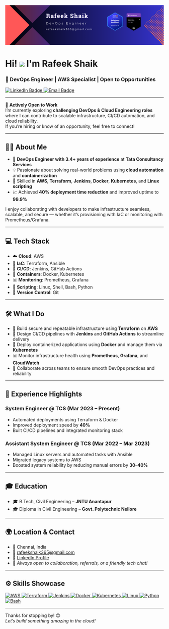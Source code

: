 <div align="center">
  <img src="banner.png" alt="GitHub Banner" width="800"/>
</div>


# Hi! <img src="https://user-images.githubusercontent.com/18350557/176309783-0785949b-9127-417c-8b55-ab5a4333674e.gif" width="30px" /> I'm Rafeek Shaik



### 🚀 DevOps Engineer | AWS Specialist | Open to Opportunities

<a href="https://www.linkedin.com/in/rafeekshaik/">
  <img src="https://img.shields.io/badge/LinkedIn-Rafeek%20Shaik-0a66c2?logo=linkedin&logoColor=white&style=for-the-badge" alt="LinkedIn Badge" />
</a>
<a href="mailto:rafeekshaik365@gmail.com">
  <img src="https://img.shields.io/badge/Email-rafeekshaik365@gmail.com-d14836?logo=gmail&logoColor=white&style=for-the-badge" alt="Email Badge" />
</a>

---

💼 **Actively Open to Work**  
I’m currently exploring **challenging DevOps & Cloud Engineering roles** where I can contribute to scalable infrastructure, CI/CD automation, and cloud reliability.  
If you’re hiring or know of an opportunity, feel free to connect!

---

## 👨‍💻 About Me

- 🌟 **DevOps Engineer with 3.4+ years of experience** at **Tata Consultancy Services**
- 💡 Passionate about solving real-world problems using **cloud automation** and **containerization**
- 🧰 Skilled in **AWS**, **Terraform**, **Jenkins**, **Docker**, **Kubernetes**, and **Linux scripting**
- 📈 Achieved **40% deployment time reduction** and improved uptime to **99.9%**

I enjoy collaborating with developers to make infrastructure seamless, scalable, and secure — whether it’s provisioning with IaC or monitoring with Prometheus/Grafana.

---

## 💻 Tech Stack

- ☁️ **Cloud**: AWS  
- 🧱 **IaC**: Terraform, Ansible  
- 🔁 **CI/CD**: Jenkins, GitHub Actions  
- 🐳 **Containers**: Docker, Kubernetes  
- 📊 **Monitoring**: Prometheus, Grafana  
- 🐧 **Scripting**: Linux, Shell, Bash, Python  
- 🔧 **Version Control**: Git

---

## 🛠️ What I Do

- 🔧 Build secure and repeatable infrastructure using **Terraform** on **AWS**
- 🚀 Design CI/CD pipelines with **Jenkins** and **GitHub Actions** to streamline delivery
- 🐳 Deploy containerized applications using **Docker** and manage them via **Kubernetes**
- 📊 Monitor infrastructure health using **Prometheus**, **Grafana**, and **CloudWatch**
- 🤝 Collaborate across teams to ensure smooth DevOps practices and reliability

---

## 💼 Experience Highlights

### System Engineer @ TCS (Mar 2023 – Present)
- Automated deployments using Terraform & Docker  
- Improved deployment speed by **40%**  
- Built CI/CD pipelines and integrated monitoring stack  

### Assistant System Engineer @ TCS (Mar 2022 – Mar 2023)
- Managed Linux servers and automated tasks with Ansible  
- Migrated legacy systems to AWS  
- Boosted system reliability by reducing manual errors by **30–40%**

---

## 🎓 Education

- 🎓 B.Tech, Civil Engineering – **JNTU Anantapur**  
- 🎓 Diploma in Civil Engineering – **Govt. Polytechnic Nellore**

---

## 🌍 Location & Contact

- 📍 Chennai, India  
- 📧 [rafeekshaik365@gmail.com](mailto:rafeekshaik365@gmail.com)  
- 🔗 [LinkedIn Profile](https://www.linkedin.com/in/rafeekshaik/)  
- 💬 *Always open to collaboration, referrals, or a friendly tech chat!*

---

## ⚙️ Skills Showcase

<p align="left">
  <a href="https://aws.amazon.com" target="_blank">
    <img src="https://raw.githubusercontent.com/danielcranney/readme-generator/main/public/icons/skills/aws-colored.svg" width="36" height="36" alt="AWS" />
  </a>
  <a href="https://www.terraform.io/" target="_blank">
    <img src="https://cdn.jsdelivr.net/gh/devicons/devicon/icons/terraform/terraform-original.svg" width="36" height="36" alt="Terraform" />
  </a>
  <a href="https://www.jenkins.io/" target="_blank">
    <img src="https://cdn.jsdelivr.net/gh/devicons/devicon/icons/jenkins/jenkins-original.svg" width="36" height="36" alt="Jenkins" />
  </a>
  <a href="https://www.docker.com/" target="_blank">
    <img src="https://raw.githubusercontent.com/danielcranney/readme-generator/main/public/icons/skills/docker-colored.svg" width="36" height="36" alt="Docker" />
  </a>
  <a href="https://kubernetes.io/" target="_blank">
    <img src="https://raw.githubusercontent.com/danielcranney/readme-generator/main/public/icons/skills/kubernetes-colored.svg" width="36" height="36" alt="Kubernetes" />
  </a>
  <a href="https://www.linux.org/" target="_blank">
    <img src="https://raw.githubusercontent.com/danielcranney/readme-generator/main/public/icons/skills/linux-colored.svg" width="36" height="36" alt="Linux" />
  </a>
  <a href="https://www.python.org/" target="_blank">
    <img src="https://raw.githubusercontent.com/danielcranney/readme-generator/main/public/icons/skills/python-colored.svg" width="36" height="36" alt="Python" />
  </a>
  <a href="https://www.gnu.org/software/bash/" target="_blank">
    <img src="https://raw.githubusercontent.com/danielcranney/readme-generator/main/public/icons/skills/gnubash.svg" width="36" height="36" alt="Bash" />
  </a>
</p>

---

Thanks for stopping by! 😊  
*Let’s build something amazing in the cloud!*
